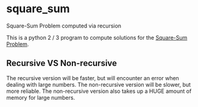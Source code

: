 # square_sum
Square-Sum Problem computed via recursion

This is a python 2 / 3 program to compute solutions for the [Square-Sum Problem](https://www.youtube.com/watch?v=G1m7goLCJDY).

## Recursive VS Non-recursive

The recursive version will be faster, but will encounter an error when dealing with large numbers.
The non-recursive version will be slower, but more reliable. The non-recursive version also takes up a HUGE amount of memory for large numbers.
